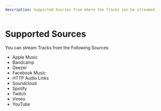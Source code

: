 ```yaml
---
description: Supported Sources from where the Tracks can be streamed.
---
```


# Supported Sources

You can stream Tracks from the Following Sources:

* Apple Music
* Bandcamp
* Deezer
* Facebook Music
* HTTP Audio Links
* Soundcloud
* Spotify
* Twitch
* Vimeo
* YouTube
